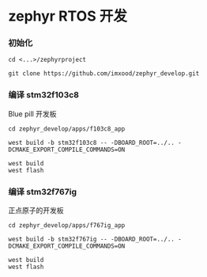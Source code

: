 # zephyr RTOS 开发

### 初始化

    cd <...>/zephyrproject

    git clone https://github.com/imxood/zephyr_develop.git

### 编译 stm32f103c8

Blue pill 开发板

    cd zephyr_develop/apps/f103c8_app

    west build -b stm32f103c8 -- -DBOARD_ROOT=../.. -DCMAKE_EXPORT_COMPILE_COMMANDS=ON

    west build
    west flash

### 编译 stm32f767ig

正点原子的开发板

    cd zephyr_develop/apps/f767ig_app

    west build -b stm32f767ig -- -DBOARD_ROOT=../.. -DCMAKE_EXPORT_COMPILE_COMMANDS=ON

    west build
    west flash
